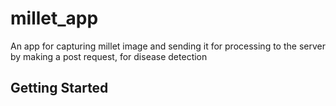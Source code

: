 # millet_app

An app for capturing millet image and sending it for processing to the server by making a post request, for disease detection

## Getting Started

<!-- This project is a starting point for a Flutter application. -->
<!-- 
A few resources to get you started if this is your first Flutter project:

- [Lab: Write your first Flutter app](https://flutter.dev/docs/get-started/codelab)
- [Cookbook: Useful Flutter samples](https://flutter.dev/docs/cookbook)

For help getting started with Flutter, view our
[online documentation](https://flutter.dev/docs), which offers tutorials,
samples, guidance on mobile development, and a full API reference. -->
